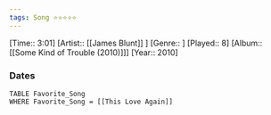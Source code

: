 ```yaml
---
tags: Song ⭐⭐⭐⭐⭐ 
---
```

[Time:: 3:01]
[Artist:: [[James Blunt]] ]
[Genre:: ]
[Played:: 8]
[Album:: [[Some Kind of Trouble (2010)]]]
[Year:: 2010]
### Dates
````dataview
TABLE Favorite_Song
WHERE Favorite_Song = [[This Love Again]]
````